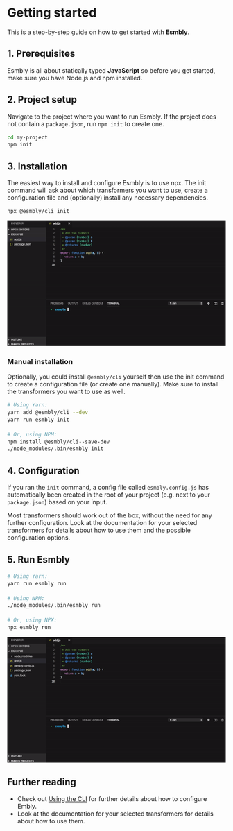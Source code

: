# Getting started
This is a step-by-step guide on how to get started with **Esmbly**.

## 1. Prerequisites
Esmbly is all about statically typed **JavaScript** so before you get started, make sure you have Node.js and npm installed.

## 2. Project setup
Navigate to the project where you want to run Esmbly. If the project does not contain a `package.json`, run `npm init` to create one.
```sh
cd my-project
npm init
```

## 3. Installation
The easiest way to install and configure Esmbly is to use npx. The init command will ask about which transformers you want to use, create a configuration file and (optionally) install any necessary dependencies.

```
npx @esmbly/cli init
```

![](/.github/assets/getting-started-part-1.gif)

### Manual installation
Optionally, you could install `@esmbly/cli` yourself then use the init command to create a configuration file (or create one manually). Make sure to install the transformers you want to use as well.
```sh
# Using Yarn:
yarn add @esmbly/cli --dev
yarn run esmbly init

# Or, using NPM:
npm install @esmbly/cli--save-dev
./node_modules/.bin/esmbly init
```

## 4. Configuration
If you ran the `init` command, a config file called `esmbly.config.js` has automatically been created in the root of your project (e.g. next to your `package.json`) based on your input. 

Most transformers should work out of the box, without the need for any further configuration. Look at the documentation for your selected transformers for details about how to use them and the possible configuration options.

## 5. Run Esmbly
```sh
# Using Yarn:
yarn run esmbly run

# Using NPM:
./node_modules/.bin/esmbly run

# Or, using NPX:
npx esmbly run
```

![](/.github/assets/getting-started-part-2.gif)

## Further reading
- Check out [Using the CLI](/docs/using-the-cli.md) for further details about how to configure Embly.
- Look at the documentation for your selected transformers for details about how to use them.
